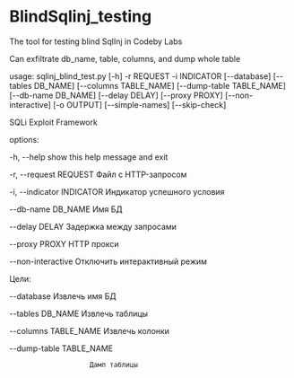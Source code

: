 # BlindSqlinj_testing
The tool for testing blind SqlInj in Codeby Labs

Can exfiltrate db_name, table, columns, and dump whole table 

usage: sqlinj_blind_test.py [-h] -r REQUEST -i INDICATOR [--database] [--tables DB_NAME] [--columns TABLE_NAME] [--dump-table TABLE_NAME] [--db-name DB_NAME] [--delay DELAY] [--proxy PROXY] [--non-interactive] [-o OUTPUT] [--simple-names]
                            [--skip-check]

SQLi Exploit Framework


options:

  -h, --help            show this help message and exit
  
  -r, --request REQUEST
                        Файл с HTTP-запросом
                        
  -i, --indicator INDICATOR
                        Индикатор успешного условия
                        
  --db-name DB_NAME     Имя БД
  
  --delay DELAY         Задержка между запросами
  
  --proxy PROXY         HTTP прокси
  
  --non-interactive     Отключить интерактивный режим
  

Цели:

  --database            Извлечь имя БД
  
  --tables DB_NAME      Извлечь таблицы
  
  --columns TABLE_NAME  Извлечь колонки
  
  --dump-table TABLE_NAME
  
                        Дамп таблицы
